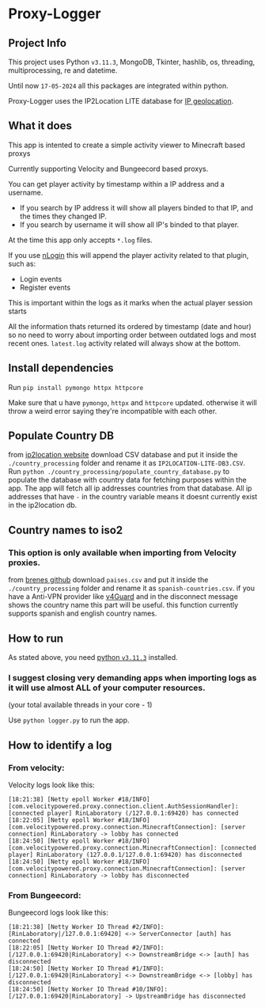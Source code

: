 # Proxy-Logger

## Project Info

This project uses Python `v3.11.3`, MongoDB, Tkinter, hashlib, os, threading, multiprocessing, re and datetime.

Until now `17-05-2024` all this packages are integrated within python.

Proxy-Logger uses the IP2Location LITE database for <a href="https://lite.ip2location.com">IP geolocation</a>.

## What it does

This app is intented to create a simple activity viewer to Minecraft based proxys

Currently supporting Velocity and Bungeecord based proxys.

You can get player activity by timestamp within a IP address and a username.
- If you search by IP address it will show all players binded to that IP, and the times they changed IP.
- If you search by username it will show all IP's binded to that player.

At the time this app only accepts `*.log` files.

If you use [nLogin](https://en.docs.nickuc.com/) this will append the player activity related to that plugin, such as:

- Login events
- Register events

This is important within the logs as it marks when the actual player session starts

All the information thats returned its ordered by timestamp (date and hour) so no need to worry about importing order between outdated logs and most recent ones. `latest.log` activity related will always show at the bottom.

## Install dependencies

Run `pip install pymongo httpx httpcore`

Make sure that u have `pymongo`, `httpx` and `httpcore` updated. otherwise it will throw a weird error saying they're incompatible with each other.

## Populate Country DB

from [ip2location website](https://lite.ip2location.com) download CSV database and put it inside the `./country_processing` folder and rename it as `IP2LOCATION-LITE-DB3.CSV`.
Run `python ./country_processing/populate_country_database.py` to populate the database with country data for fetching purposes within the app.
The app will fetch all ip addresses countries from that database.
All ip addresses that have `-` in the country variable means it doesnt currently exist in the ip2location db.

## Country names to iso2

### This option is only available when importing from Velocity proxies.
from [brenes github](https://gist.github.com/brenes/1095110#file-paises-csv) download `paises.csv` and put it inside the `./country_processing` folder and rename it as `spanish-countries.csv`.
if you have a Anti-VPN provider like [v4Guard](https://v4guard.io/) and in the disconnect message shows the country name this part will be useful. this function currently supports spanish and english country names.

## How to run

As stated above, you need [python `v3.11.3`](https://www.python.org/downloads/release/python-3113/) installed.

### I suggest closing very demanding apps when importing logs as it will use almost ALL of your computer resources.
(your total available threads in your core - 1)

Use `python logger.py` to run the app.

## How to identify a log
### From velocity:

Velocity logs look like this:
```
[18:21:38] [Netty epoll Worker #18/INFO] [com.velocitypowered.proxy.connection.client.AuthSessionHandler]: [connected player] RinLaboratory (/127.0.0.1:69420) has connected
[18:22:05] [Netty epoll Worker #18/INFO] [com.velocitypowered.proxy.connection.MinecraftConnection]: [server connection] RinLaboratory -> lobby has connected
[18:24:50] [Netty epoll Worker #18/INFO] [com.velocitypowered.proxy.connection.MinecraftConnection]: [connected player] RinLaboratory (127.0.0.1/127.0.0.1:69420) has disconnected
[18:24:50] [Netty epoll Worker #18/INFO] [com.velocitypowered.proxy.connection.MinecraftConnection]: [server connection] RinLaboratory -> lobby has disconnected
```

### From Bungeecord:

Bungeecord logs look like this:
```
[18:21:38] [Netty Worker IO Thread #2/INFO]: [RinLaboratory|/127.0.0.1:69420] <-> ServerConnector [auth] has connected
[18:22:05] [Netty Worker IO Thread #2/INFO]: [/127.0.0.1:69420|RinLaboratory] <-> DownstreamBridge <-> [auth] has disconnected
[18:24:50] [Netty Worker IO Thread #1/INFO]: [/127.0.0.1:69420|RinLaboratory] <-> DownstreamBridge <-> [lobby] has disconnected
[18:24:50] [Netty Worker IO Thread #10/INFO]: [/127.0.0.1:69420|RinLaboratory] -> UpstreamBridge has disconnected
```

